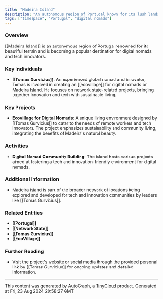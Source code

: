 ```yaml
---
title: "Madeira Island"
description: "An autonomous region of Portugal known for its lush landscapes, which has emerged as a hub for digital nomads, particularly in developing eco-villages for digital nomads and real estate projects."
tags: ["timespace", "Portugal", "digital nomads"]
---
```


### Overview
[[Madeira Island]] is an autonomous region of Portugal renowned for its beautiful terrain and is becoming a popular destination for digital nomads and tech innovators.

### Key Individuals
- **[[Tomas Gurvicius]]**: An experienced global nomad and innovator, Tomas is involved in creating an [[ecovillage]] for digital nomads on Madeira Island. He focuses on network state-related projects, bringing together innovation and tech with sustainable living.

### Key Projects
- **Ecovillage for Digital Nomads**: A unique living environment designed by [[Tomas Gurvicius]] to cater to the needs of remote workers and tech innovators. The project emphasizes sustainability and community living, integrating the benefits of Madeira's natural beauty.

### Activities
- **Digital Nomad Community Building**: The island hosts various projects aimed at fostering a tech and innovation-friendly environment for digital nomads.
  
### Additional Information
- Madeira Island is part of the broader network of locations being explored and developed for tech and innovation communities by leaders like [[Tomas Gurvicius]].

### Related Entities
- **[[Portugal]]**
- **[[Network State]]**
- **[[Tomas Gurvicius]]**
- **[[EcoVillage]]**

### Further Reading
- Visit the project's website or social media through the provided personal link by [[Tomas Gurvicius]] for ongoing updates and detailed information.

---
This content was generated by AutoGraph, a [TinyCloud](https://tinycloud.xyz/) product.
Generated at Fri, 23 Aug 2024 20:58:27 GMT